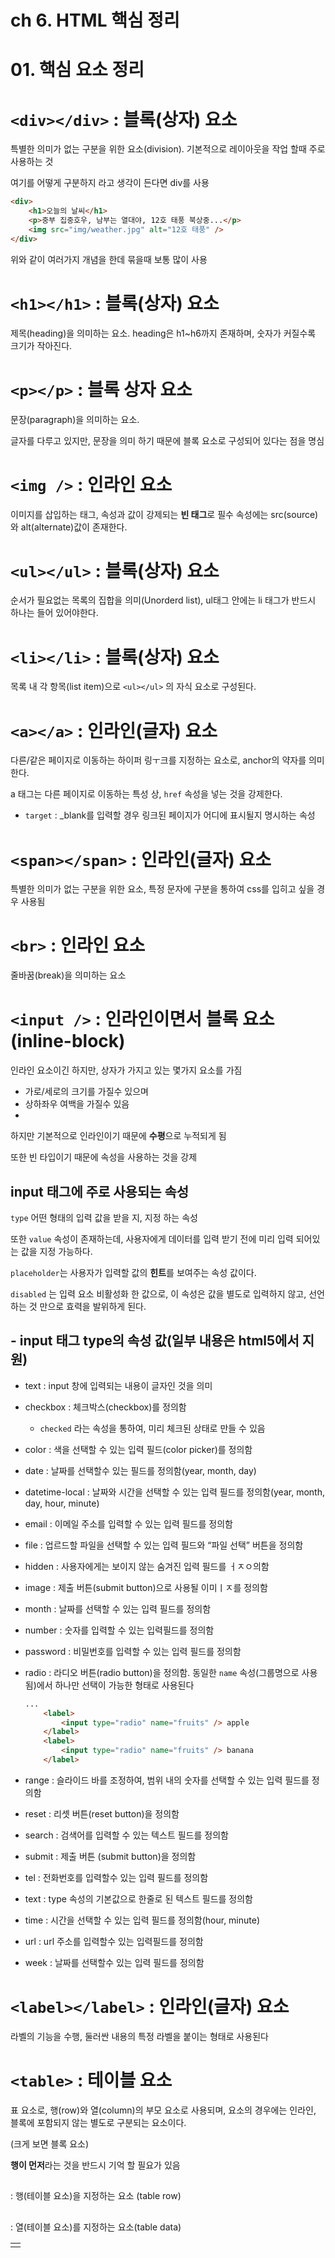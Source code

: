 # ch 6. HTML 핵심 정리

# 01. 핵심 요소 정리

# `<div></div>` : 블록(상자) 요소

특별한 의미가 없는 구분을 위한 요소(division).  기본적으로 레이아웃을 작업 할때 주로 사용하는 것

여기를 어떻게 구분하지 라고 생각이 든다면 div를 사용

```html
<div>
	<h1>오늘의 날씨</h1>
	<p>중부 집중호우, 남부는 열대야, 12호 태풍 북상중...</p>
	<img src="img/weather.jpg" alt="12호 태풍" />
</div>
```

위와 같이 여러가지 개념을 한데 묶을때 보통 많이 사용

# `<h1></h1>` : 블록(상자) 요소

제목(heading)을 의미하는 요소. heading은 h1~h6까지 존재하며, 숫자가 커질수록 크기가 작아진다.

# `<p></p>` : 블록 상자 요소

문장(paragraph)을 의미하는 요소. 

글자를 다루고 있지만, 문장을 의미 하기 때문에 블록 요소로 구성되어 있다는 점을 명심

# `<img />` : 인라인 요소

이미지를 삽입하는 태그, 속성과 값이 강제되는 **빈 태그**로 필수 속성에는 src(source)와 alt(alternate)값이 존재한다.

# `<ul></ul>` : 블록(상자) 요소

순서가 필요없는 목록의 집합을 의미(Unorderd list), ul태그 안에는 li 태그가 반드시 하나는 들어 있어야한다.

# `<li></li>` : 블록(상자) 요소

목록 내 각 항목(list item)으로 `<ul></ul>` 의 자식 요소로 구성된다.

# `<a></a>` : 인라인(글자) 요소

다른/같은 페이지로 이동하는 하이퍼 링ㅜ크를 지정하는 요소로, anchor의 약자를 의미한다.

a 태그는 다른 페이지로 이동하는 특성 상, `href` 속성을 넣는 것을 강제한다.

- `target` : _blank를 입력할 경우 링크된 페이지가 어디에 표시될지 명시하는 속성

# `<span></span>` : 인라인(글자) 요소

특별한 의미가 없는 구분을 위한 요소, 특정 문자에 구분을 통하여 css를 입히고 싶을 경우 사용됨

# `<br>` : 인라인 요소

줄바꿈(break)을 의미하는 요소

# `<input />` :  인라인이면서 블록 요소(inline-block)

인라인 요소이긴 하지만, 상자가 가지고 있는 몇가지 요소를 가짐

- 가로/세로의 크기를 가질수 있으며
- 상하좌우 여백을 가질수 있음
- 

하지만 기본적으로 인라인이기 때문에 ************수평************으로 누적되게 됨

또한 빈 타입이기 때문에 속성을 사용하는 것을 강제

## input 태그에 주로 사용되는 속성

`type` 어떤 형태의 입력 값을 받을 지, 지정 하는 속성

또한 `value` 속성이 존재하는데, 사용자에게 데이터를 입력 받기 전에 미리 입력 되어있는 값을 지정 가능하다.

`placeholder`는 사용자가 입력할 값의 ******힌트******를 보여주는 속성 값이다.

`disabled` 는 입력 요소 비활성화 한 값으로, 이 속성은 값을 별도로 입력하지 않고, 선언 하는 것 만으로 효력을 발위하게 된다.

## - input 태그 type의 속성 값(일부 내용은 html5에서 지원)

- text : input 창에 입력되는 내용이 글자인 것을 의미
- checkbox : 체크박스(checkbox)를 정의함
    - `checked` 라는 속성을 통하여, 미리 체크된 상태로 만들 수 있음
- color : 색을 선택할 수 있는 입력 필드(color picker)를 정의함
- date : 날짜를 선택할수 있는 필드를 정의함(year, month, day)
- datetime-local : 날짜와 시간을 선택할 수 있는 입력 필드를 정의함(year, month, day, hour, minute)
- email : 이메일 주소를 입력할 수 있는 입력 필드를 정의함
- file : 업르드할 파일을 선택할 수 있는 입력 필드와 “파일 선택” 버튼을 정의함
- hidden : 사용자에게는 보이지 않는 숨겨진 입력 필드를 ㅓㅈㅇ의함
- image : 제출 버튼(submit button)으로 사용될 이미ㅣㅈ를 정의함
- month : 날짜를 선택할 수 있는 입력 필드를 정의함
- number : 숫자를 입력할 수 있는 입력필드를 정의함
- password : 비밀번호를 입력할 수 있는 입력 필드를 정의함
- radio : 라디오 버튼(radio button)을 정의함. 동일한 `name` 속성(그룹명으로 사용됨)에서 하나만 선택이 가능한 형태로 사용된다
    
    ```html
    ...
    	<label>
    		<input type="radio" name="fruits" /> apple
    	</label>
    	<label>
    		<input type="radio" name="fruits" /> banana
    	</label>
    ```
    
- range : 슬라이드 바를 조정하여, 범위 내의 숫자를 선택할 수 있는 입력 필드를 정의함
- reset : 리셋 버튼(reset button)을 정의함
- search : 검색어를 입력할 수 있는 텍스트 필드를 정의함
- submit : 제출 버튼 (submit button)을 정의함
- tel : 전화번호를 입력할수 있는 입력 필드를 정의함
- text : type 속성의 기본값으로 한줄로 된 텍스트 필드를 정의함
- time : 시간을 선택할 수 있는 입력 필드를 정의함(hour, minute)
- url : url 주소를 입력할수 있는 입력필드를 정의함
- week : 날짜를 선택할수 있는 입력 필드를 정의함

# `<label></label>` : 인라인(글자) 요소

라벨의 기능을 수행, 둘러싼 내용의 특정 라벨을 붙이는 형태로 사용된다

# `<table>` : 테이블 요소

표 요소로, 행(row)와 열(column)의 부모 요소로 사용되며, <table> 요소의 경우에는 인라인, 블록에 포함되지 않는 별도로 구분되는 요소이다.

(크게 보면 블록 요소)

******************행이 먼저******************라는 것을 반드시 기억 할 필요가 있음

## <tr></tr> : 행(테이블 요소)을 지정하는 요소 (table row)

## <td></td> : 열(테이블 요소)를 지정하는 요소(table data)